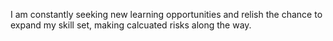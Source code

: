 I am constantly seeking new learning opportunities and relish the chance to expand my skill set, making calcuated risks along the way.